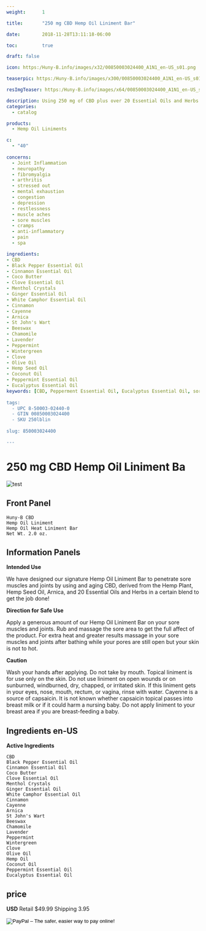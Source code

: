 ```yaml
---
weight:      1

title:       "250 mg CBD Hemp Oil Liniment Bar"

date:        2018-11-28T13:11:18-06:00

toc:         true

draft: false

icon: https:/Huny-B.info/images/x32/00850003024400_A1N1_en-US_s01.png

teaserpic: https:/Huny-B.info/images/x300/00850003024400_A1N1_en-US_s01.jpg

resImgTeaser: https:/Huny-B.info/images/x64/00850003024400_A1N1_en-US_s01.png

description: Using 250 mg of CBD plus over 20 Essential Oils and Herbs to provide relief for sore muscles, aches and pains.
categories: 
  - catalog

products: 
  - Hemp Oil Liniments

c:
  - "40"
  
concerns:
  - Joint Inflammation
  - neuropathy
  - fibromyalgia
  - arthritis
  - stressed out
  - mental exhaustion
  - congestion
  - depression
  - restlessness
  - muscle aches
  - sore muscles
  - cramps
  - anti-inflammatory
  - pain
  - spa 

ingredients:
- CBD
- Black Pepper Essential Oil
- Cinnamon Essential Oil
- Coco Butter
- Clove Essential Oil
- Menthol Crystals
- Ginger Essential Oil
- White Camphor Essential Oil
- Cinnamon 
- Cayenne 
- Arnica
- St John's Wart
- Beeswax
- Chamomile
- Lavender
- Peppermint
- Wintergreen
- Clove
- Olive Oil
- Hemp Seed Oil
- Coconut Oil
- Peppermint Essential Oil
- Eucalyptus Essential Oil
keywords: [CBD, Pepperment Essential Oil, Eucalyptus Essential Oil, sore muscles, arnica, St John's Wart, Lavender, Black Pepper Essential Oil, Cinnamon Essential Oil, Clove Essential Oil, White Camphor Essential Oil, Chamomile,Comfrey leaves, wintergreen, Cayenne, Capsaicin, all natural, hemp oil, full spectrum,broad spectrum,organic,herbal remedies, neuropathy,relaxing, arthris, fibramialoga, stiff muscles, Ginger Essential Oil,pain, Menthol crystals]
  
tags: 
  - UPC 8-50003-02440-0
  - GTIN 00850003024400
  - SKU 250lblin
  
slug: 850003024400

---
```

# 250 mg CBD Hemp Oil Liniment Ba

![test](https://Huny-B.info/images/x300/00850003024400_A1N1_en-US_s01.jpg)

## Front Panel

    Huny-B CBD
    Hemp Oil Liniment
    Hemp Oil Heat Liniment Bar
    Net Wt. 2.0 oz.
    
## Information Panels

**Intended Use**

We have designed our signature Hemp Oil Liniment Bar 
to penetrate sore muscles and joints by using 
and aging CBD, derived from the Hemp Plant, Hemp Seed Oil, 
Arnica, and 20 Essential Oils and Herbs in a certain blend 
to get the job done!

**Direction for Safe Use**

Apply a generous amount of our Hemp Oil Liniment Bar 
on your sore muscles and joints. 
Rub and massage the sore area to get the full affect of the product. 
For extra heat and greater results massage in your sore muscles 
and joints after bathing while your pores are still open 
but your skin is not to hot. 

**Caution**

Wash your hands after applying. 
Do not take by mouth. 
Topical liniment is for use only on the skin. 
Do not use liniment on open wounds or on sunburned, 
windburned, dry, chapped, or irritated skin. 
If this liniment gets in your eyes, nose, mouth, rectum,
 or vagina, rinse with water. 
 Cayenne is a source of capsaicin. 
 It is not known whether 
 capsaicin topical passes into breast milk 
 or if it could harm a nursing baby. 
 Do not apply liniment to your breast area 
 if you are breast-feeding a baby.

## Ingredients en-US 

**Active Ingredients**

    CBD
    Black Pepper Essential Oil
    Cinnamon Essential Oil
    Coco Butter
    Clove Essential Oil
    Menthol Crystals
    Ginger Essential Oil
    White Camphor Essential Oil
    Cinnamon 
    Cayenne 
    Arnica
    St John's Wart
    Beeswax
    Chamomile
    Lavender
    Peppermint
    Wintergreen
    Clove
    Olive Oil
    Hemp Oil
    Coconut Oil
    Peppermint Essential Oil
    Eucalyptus Essential Oil

## price

**USD**
    Retail $49.99
    Shipping 3.95

<form action="https://www.paypal.com/cgi-bin/webscr" method="post" target="_top">
<input type="hidden" name="cmd" value="_s-xclick">
<input type="hidden" name="hosted_button_id" value="TTR2AUWKHSAQE">
<input type="image" src="https://www.paypalobjects.com/en_US/GB/i/btn/btn_buynowCC_LG.gif" border="0" name="submit" alt="PayPal – The safer, easier way to pay online!">
<img alt="" border="0" src="https://www.paypalobjects.com/en_US/i/scr/pixel.gif" width="1" height="1">
</form>
